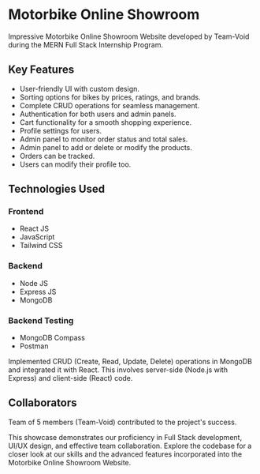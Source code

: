# Motorbike Online Showroom

Impressive Motorbike Online Showroom Website developed by Team-Void during the MERN Full Stack Internship Program.


## Key Features

- User-friendly UI with custom design.
- Sorting options for bikes by prices, ratings, and brands.
- Complete CRUD operations for seamless management.
- Authentication for both users and admin panels.
- Cart functionality for a smooth shopping experience.
- Profile settings for users.
- Admin panel to monitor order status and total sales.
- Admin panel to add or delete or modify the products.
- Orders can be tracked.
- Users can modify their profile too.

## Technologies Used

### Frontend
- React JS
- JavaScript
- Tailwind CSS

### Backend
- Node JS
- Express JS
- MongoDB

### Backend Testing
- MongoDB Compass
- Postman

Implemented CRUD (Create, Read, Update, Delete) operations in MongoDB and integrated it with React. This involves server-side (Node.js with Express) and client-side (React) code.


## Collaborators

Team of 5 members (Team-Void) contributed to the project's success.

This showcase demonstrates our proficiency in Full Stack development, UI/UX design, and effective team collaboration. Explore the codebase for a closer look at our skills and the advanced features incorporated into the Motorbike Online Showroom Website.
